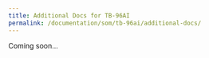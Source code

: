 ```yaml
---
title: Additional Docs for TB-96AI
permalink: /documentation/som/tb-96ai/additional-docs/
---
```

Coming soon...